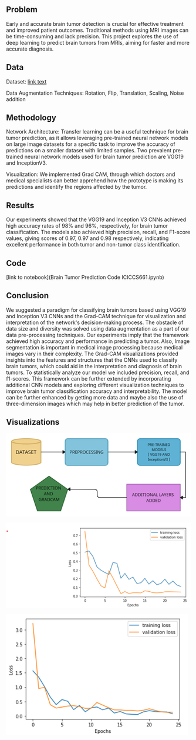 ## Problem
Early and accurate brain tumor detection is crucial for effective treatment and improved patient outcomes.
Traditional methods using MRI images can be time-consuming and lack precision.
This project explores the use of deep learning to predict brain tumors from MRIs, aiming for faster and more accurate diagnosis.

## Data
Dataset: [link text](https://www.kaggle.com/datasets/navoneel/brain-mri-images-for-brain-tumor-detection)

Data Augmentation Techniques: Rotation, Flip, Translation, Scaling, Noise addition

## Methodology
Network Architecture: Transfer learning can be a useful technique for brain tumor prediction, as it allows leveraging pre-trained 
neural network models on large image datasets for a specific task to improve the accuracy of predictions on a smaller dataset with
limited samples. Two prevalent pre-trained neural network models used for brain tumor prediction are VGG19 and InceptionV3.

Visualization: We implemented Grad CAM, through which doctors and medical specialists can better apprehend how the prototype is making 
its predictions and identify the regions affected by the tumor.

## Results
Our experiments showed that the VGG19 and Inception V3 CNNs achieved high accuracy rates of 98% and 96%, respectively, 
for brain tumor classification. The models also achieved high precision, recall, and F1-score values, giving 
scores of 0.97, 0.97 and 0.98 respectively, indicating excellent performance in both tumor and non-tumor class identification. 

## Code
[link to notebook](Brain Tumor Prediction Code ICICCS661.ipynb)

## Conclusion
We suggested a paradigm for classifying brain tumors based using VGG19 and Inception V3 CNNs and 
the Grad-CAM technique for visualization and interpretation of the network's decision-making process. The obstacle of 
data size and diversity was solved using data augmentation as a part of our data pre-processing techniques. Our experiments 
imply that the framework achieved high accuracy and performance in predicting a tumor. Also, Image segmentation 
is important in medical image processing because medical images vary in their complexity. The Grad-CAM 
visualizations provided insights into the features and structures that the CNNs used to classify brain tumors, which 
could aid in the interpretation and diagnosis of brain tumors. To statistically analyze our model we included precision, 
recall, and f1-scores. This framework can be further extended by incorporating additional CNN models and exploring 
different visualization techniques to improve brain tumor classification accuracy and interpretability. The model can be 
further enhanced by getting more data and maybe also the use of three-dimension images which may help in better 
prediction of the tumor.

## Visualizations
![Flowchart](images/Flowchart.png)



![VGG19 Loss](images/vgg19_loss.png)



![InceptionV3 Loss](images/inceptionv3_loss.png)
